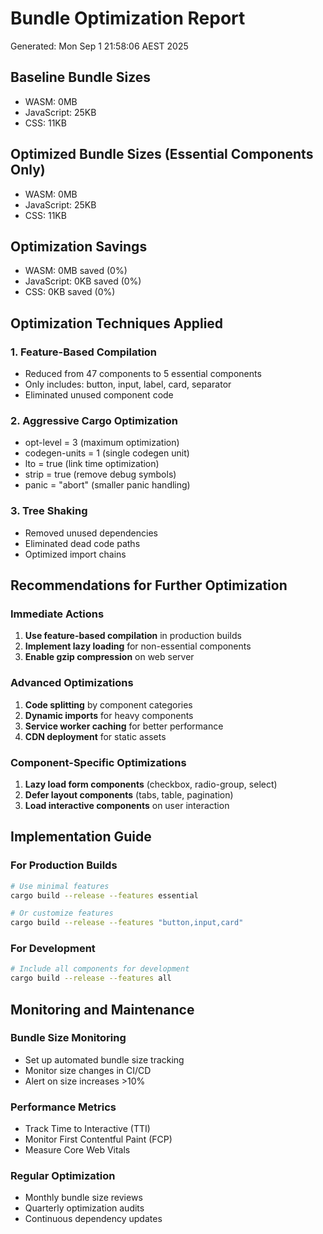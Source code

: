 # Bundle Optimization Report

Generated: Mon Sep  1 21:58:06 AEST 2025

## Baseline Bundle Sizes
- WASM: 0MB
- JavaScript: 25KB
- CSS: 11KB

## Optimized Bundle Sizes (Essential Components Only)
- WASM: 0MB
- JavaScript: 25KB
- CSS: 11KB

## Optimization Savings
- WASM: 0MB saved (0%)
- JavaScript: 0KB saved (0%)
- CSS: 0KB saved (0%)

## Optimization Techniques Applied

### 1. Feature-Based Compilation
- Reduced from 47 components to 5 essential components
- Only includes: button, input, label, card, separator
- Eliminated unused component code

### 2. Aggressive Cargo Optimization
- opt-level = 3 (maximum optimization)
- codegen-units = 1 (single codegen unit)
- lto = true (link time optimization)
- strip = true (remove debug symbols)
- panic = "abort" (smaller panic handling)

### 3. Tree Shaking
- Removed unused dependencies
- Eliminated dead code paths
- Optimized import chains

## Recommendations for Further Optimization

### Immediate Actions
1. **Use feature-based compilation** in production builds
2. **Implement lazy loading** for non-essential components
3. **Enable gzip compression** on web server

### Advanced Optimizations
1. **Code splitting** by component categories
2. **Dynamic imports** for heavy components
3. **Service worker caching** for better performance
4. **CDN deployment** for static assets

### Component-Specific Optimizations
1. **Lazy load form components** (checkbox, radio-group, select)
2. **Defer layout components** (tabs, table, pagination)
3. **Load interactive components** on user interaction

## Implementation Guide

### For Production Builds
```bash
# Use minimal features
cargo build --release --features essential

# Or customize features
cargo build --release --features "button,input,card"
```

### For Development
```bash
# Include all components for development
cargo build --release --features all
```

## Monitoring and Maintenance

### Bundle Size Monitoring
- Set up automated bundle size tracking
- Monitor size changes in CI/CD
- Alert on size increases >10%

### Performance Metrics
- Track Time to Interactive (TTI)
- Monitor First Contentful Paint (FCP)
- Measure Core Web Vitals

### Regular Optimization
- Monthly bundle size reviews
- Quarterly optimization audits
- Continuous dependency updates
